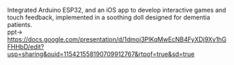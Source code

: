 
Integrated Arduino ESP32, and an iOS app to develop interactive games and touch feedback, implemented in a soothing doll designed for dementia patients.  
ppt->
https://docs.google.com/presentation/d/1dmoi3PlKqMwEcNB4FyXDj9Xy1hGFHHbD/edit?usp=sharing&ouid=115421558190709912767&rtpof=true&sd=true  
